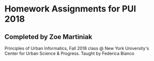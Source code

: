 # Homework Assignments for PUI 2018
## Completed by Zoe Martiniak

Principles of Urban Informatics, Fall 2018 class @ New York University's Center for Urban Science & Progress.    Taught by Federica Bianco

